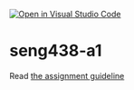 [![Open in Visual Studio Code](https://classroom.github.com/assets/open-in-vscode-718a45dd9cf7e7f842a935f5ebbe5719a5e09af4491e668f4dbf3b35d5cca122.svg)](https://classroom.github.com/online_ide?assignment_repo_id=13475002&assignment_repo_type=AssignmentRepo)
# seng438-a1

Read [the assignment guideline](seng438-a1.md) 

